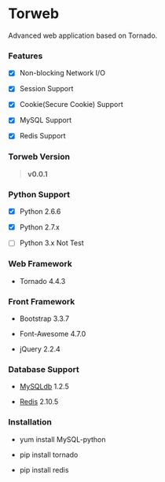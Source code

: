 # Torweb

Advanced web application based on Tornado.


### Features

- [x] Non-blocking Network I/O

- [x] Session Support

- [x] Cookie(Secure Cookie) Support

- [x] MySQL Support

- [x] Redis Support


### Torweb Version

> **v0.0.1**

### Python Support

- [x] Python 2.6.6

- [x] Python 2.7.x

- [ ] Python 3.x Not Test

### Web Framework

* Tornado 4.4.3

### Front Framework

* Bootstrap 3.3.7

* Font-Awesome 4.7.0

* jQuery 2.2.4

### Database Support

* [MySQLdb](https://pypi.python.org/pypi/MySQL-python) 1.2.5

* [Redis](https://pypi.python.org/pypi/redis) 2.10.5


### Installation

* yum install MySQL-python

* pip install tornado

* pip install redis
